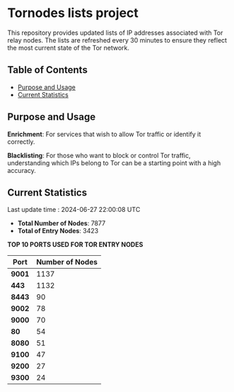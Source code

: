 # Tornodes lists project

This repository provides updated lists of IP addresses associated with Tor relay nodes. The lists are refreshed every 30 minutes to ensure they reflect the most current state of the Tor network.

## Table of Contents

- [Purpose and Usage](#purpose-and-usage)
- [Current Statistics](#current-statistics)


## Purpose and Usage

**Enrichment**: For services that wish to allow Tor traffic or identify it correctly.

**Blacklisting**: For those who want to block or control Tor traffic, understanding which IPs belong to Tor can be a starting point with a high accuracy.

## Current Statistics

Last update time : 2024-06-27 22:00:08 UTC

- **Total Number of Nodes**: 7877
- **Total of Entry Nodes**: 3423

**TOP 10 PORTS USED FOR TOR ENTRY NODES**

| **Port** | **Number of Nodes** |
|------|-----------------|
| **9001**   | 1137  |
| **443**   | 1132  |
| **8443**   | 90  |
| **9002**   | 78  |
| **9000**   | 70  |
| **80**   | 54  |
| **8080**   | 51  |
| **9100**   | 47  |
| **9200**   | 27  |
| **9300**   | 24  |

